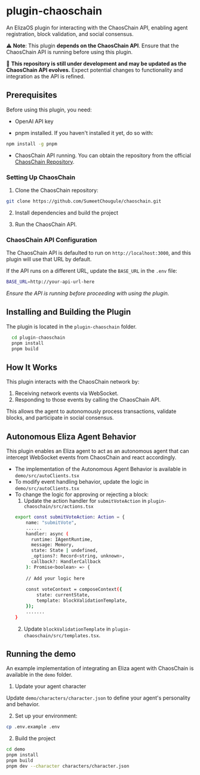 
# plugin-chaoschain

An ElizaOS plugin for interacting with the ChaosChain API, enabling agent registration, block validation, and social consensus.

⚠️ **Note**: This plugin **depends on the ChaosChain API**. Ensure that the ChaosChain API is running before using this plugin.

🚧 **This repository is still under development and may be updated as the ChaosChain API evolves.** Expect potential changes to functionality and integration as the API is refined.

## Prerequisites
Before using this plugin, you need:

- OpenAI API key

- pnpm installed. If you haven't installed it yet, do so with:
```bash
npm install -g pnpm
```
- ChaosChain API running. You can obtain the repository from the official [ChaosChain Repository](https://github.com/SumeetChougule/chaoschain.git).

### Setting Up ChaosChain
1. Clone the ChaosChain repository:

```bash
git clone https://github.com/SumeetChougule/chaoschain.git
```
2. Install dependencies and build the project

3. Run the ChaosChain API.

### ChaosChain API Configuration
The ChaosChain API is defaulted to run on `http://localhost:3000`, and this plugin will use that URL by default.

If the API runs on a different URL, update the `BASE_URL` in the `.env` file:
```bash
BASE_URL=http://your-api-url-here
```
*Ensure the API is running before proceeding with using the plugin.*


## Installing and Building the Plugin
The plugin is located in the `plugin-chaoschain` folder.

```bash
  cd plugin-chaoschain
  pnpm install
  pnpm build
```

## How It Works
This plugin interacts with the ChaosChain network by:

1. Receiving network events via WebSocket.
2. Responding to those events by calling the ChaosChain API.

This allows the agent to autonomously process transactions, validate blocks, and participate in social consensus.

## Autonomous Eliza Agent Behavior
This plugin enables an Eliza agent to act as an autonomous agent that can intercept WebSocket events from ChaosChain and react accordingly.

- The implementation of the Autonomous Agent Behavior is available in `demo/src/autoClients.tsx`
- To modify event handling behavior, update the logic in `demo/src/autoClients.tsx`
- To change the logic for approving or rejecting a block:
   1. Update the action handler for `submitVoteAction` in `plugin-chaoschain/src/actions.tsx`
   ```bash
   export const submitVoteAction: Action = {
       name: "submitVote",
       ......
       handler: async (
         runtime: IAgentRuntime,
         message: Memory,
         state: State | undefined,
         _options?: Record<string, unknown>,
         callback?: HandlerCallback
       ): Promise<boolean> => {
       
       // Add your logic here
     
       const voteContext = composeContext({
           state: currentState,
           template: blockValidationTemplate,
       });
       .......
   }
   ```
   2. Update `blockValidationTemplate` in `plugin-chaoschain/src/templates.tsx`.

    
## Running the demo

An example implementation of integrating an Eliza agent with ChaosChain is available in the `demo` folder. 

1. Update your agent character

Update `demo/characters/character.json` to define your agent's personality and behavior.

2. Set up your environment:
```bash
cp .env.example .env
```

2. Build the project
```bash
cd demo
pnpm install
pnpm build
pnpm dev --character characters/character.json
```


